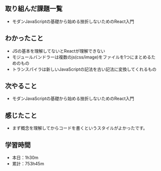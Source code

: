 ## 取り組んだ課題一覧
- モダンJavaScriptの基礎から始める挫折しないためのReact入門
## わかったこと
- JSの基本を理解してないとReactが理解できない
- モジュールバンドラーは複数のjs(css/image)をファイルを1つにまとめるためのもの
- トランスパイラは新しいJavaScriptの記法を古い記法に変換してくれるもの
## 次やること
- モダンJavaScriptの基礎から始める挫折しないためのReact入門
## 感じたこと
- まず概念を理解してからコードを書くというスタイルがよかったです。
## 学習時間
- 本日：1h30m
- 累計：753h45m
